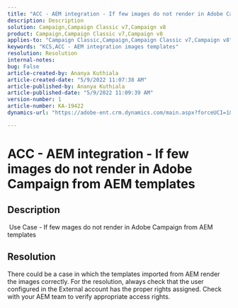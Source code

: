 ```yaml
---
title: "ACC - AEM integration - If few images do not render in Adobe Campaign from AEM templates"
description: Description
solution: Campaign,Campaign Classic v7,Campaign v8
product: Campaign,Campaign Classic v7,Campaign v8
applies-to: "Campaign Classic,Campaign,Campaign Classic v7,Campaign v8"
keywords: "KCS,ACC - AEM integration images templates"
resolution: Resolution
internal-notes: 
bug: False
article-created-by: Ananya Kuthiala
article-created-date: "5/9/2022 11:07:38 AM"
article-published-by: Ananya Kuthiala
article-published-date: "5/9/2022 11:09:39 AM"
version-number: 1
article-number: KA-19422
dynamics-url: "https://adobe-ent.crm.dynamics.com/main.aspx?forceUCI=1&pagetype=entityrecord&etn=knowledgearticle&id=bbfc073a-88cf-ec11-a7b5-0022480a8e40"

---
```

# ACC - AEM integration - If few images do not render in Adobe Campaign from AEM templates

## Description

 Use Case - If few mages do not render in Adobe Campaign from AEM templates

## Resolution


There could be a case in which the templates imported from AEM render the images correctly. For the resolution, always check that the user configured in the External account has the proper rights assigned. Check with your AEM team to verify appropriate access rights.
